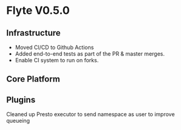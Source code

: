 # Flyte V0.5.0

## Infrastructure
- Moved CI/CD to Github Actions
- Added end-to-end tests as part of the PR & master merges. 
- Enable CI system to run on forks.

## Core Platform

## Plugins
Cleaned up Presto executor to send namespace as user to improve queueing
